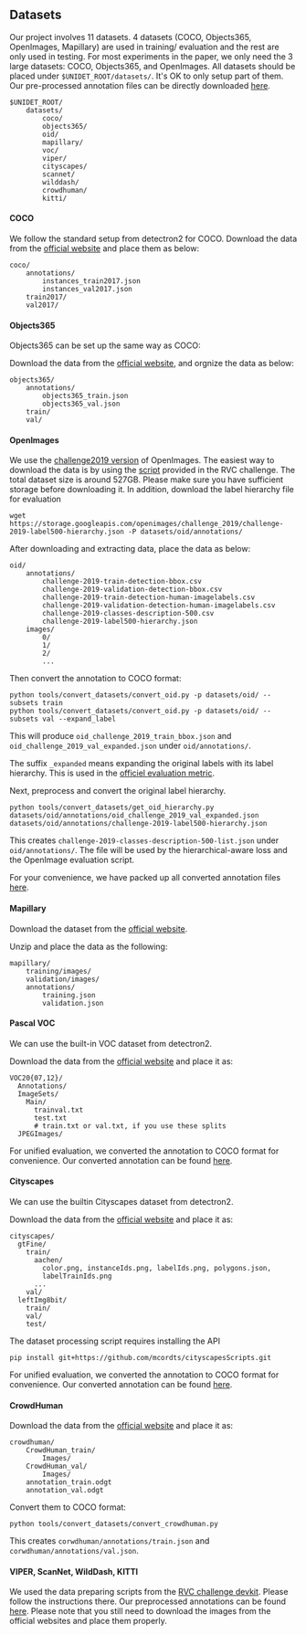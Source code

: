 ## Datasets

Our project involves 11 datasets. 
4 datasets (COCO, Objects365, OpenImages, Mapillary) are used in training/ evaluation and the rest are only used in testing.
For most experiments in the paper, we only need the 3 large datasets: COCO, Objects365, and OpenImages.
All datasets should be placed under `$UNIDET_ROOT/datasets/`. It's OK to only setup part of them. Our pre-processed annotation files can be directly downloaded [here](https://drive.google.com/drive/folders/1C-8dNdnj8TbUEBKrjWXIsu62O_uIPgqN?usp=sharing).

~~~
$UNIDET_ROOT/
    datasets/
        coco/
        objects365/
        oid/
        mapillary/
        voc/
        viper/
        cityscapes/
        scannet/
        wilddash/
        crowdhuman/
        kitti/
~~~


#### COCO

We follow the standard setup from detectron2 for COCO.
Download the data from the [official website](https://cocodataset.org/#download) and place them as below:

~~~
coco/
    annotations/
        instances_train2017.json
        instances_val2017.json
    train2017/
    val2017/
~~~

#### Objects365

Objects365 can be set up the same way as COCO:

Download the data from the [official website](https://www.objects365.org/download.html), and orgnize the data as below:

~~~
objects365/
    annotations/
        objects365_train.json
        objects365_val.json
    train/
    val/
~~~

#### OpenImages

We use the [challenge2019 version](https://storage.googleapis.com/openimages/web/challenge2019.html) of OpenImages. The easiest way to download the data is by using the [script](https://github.com/ozendelait/rvc_devkit/blob/master/objdet/download_oid_boxable.sh) provided in the RVC challenge. The total dataset size is around 527GB. Please make sure you have sufficient storage before downloading it.
In addition, download the label hierarchy file for evaluation

~~~
wget https://storage.googleapis.com/openimages/challenge_2019/challenge-2019-label500-hierarchy.json -P datasets/oid/annotations/
~~~


After downloading and extracting data, place the data as below:

~~~
oid/
    annotations/
        challenge-2019-train-detection-bbox.csv
        challenge-2019-validation-detection-bbox.csv
        challenge-2019-train-detection-human-imagelabels.csv
        challenge-2019-validation-detection-human-imagelabels.csv
        challenge-2019-classes-description-500.csv
        challenge-2019-label500-hierarchy.json
    images/
        0/
        1/
        2/
        ...
~~~

Then convert the annotation to COCO format:

~~~
python tools/convert_datasets/convert_oid.py -p datasets/oid/ --subsets train
python tools/convert_datasets/convert_oid.py -p datasets/oid/ --subsets val --expand_label
~~~

This will produce `oid_challenge_2019_train_bbox.json` and `oid_challenge_2019_val_expanded.json` under `oid/annotations/`.

The suffix `_expanded` means expanding the original labels with its label hierarchy.
This is used in the [officiel evaluation metric](https://storage.googleapis.com/openimages/web/evaluation.html#object_detection_eval).

Next, preprocess and convert the original label hierarchy.

~~~
python tools/convert_datasets/get_oid_hierarchy.py datasets/oid/annotations/oid_challenge_2019_val_expanded.json datasets/oid/annotations/challenge-2019-label500-hierarchy.json
~~~

This creates `challenge-2019-classes-description-500-list.json` under `oid/annotations/`. The file will be used by the hierarchical-aware loss and the OpenImage evaluation script.

For your convenience, we have packed up all converted annotation files [here]().


#### Mapillary

Download the dataset from the [official website](https://www.mapillary.com/dataset/vistas).

Unzip and place the data as the following:

~~~
mapillary/
    training/images/
    validation/images/
    annotations/
        training.json
        validation.json
~~~

#### Pascal VOC

We can use the built-in VOC dataset from detectron2.

Download the data from the [official website](http://host.robots.ox.ac.uk/pascal/VOC/index.html) and place it as:

~~~
VOC20{07,12}/
  Annotations/
  ImageSets/
    Main/
      trainval.txt
      test.txt
      # train.txt or val.txt, if you use these splits
  JPEGImages/
~~~

For unified evaluation, we converted the annotation to COCO format for convenience. Our converted annotation can be found [here](https://drive.google.com/drive/folders/1C-8dNdnj8TbUEBKrjWXIsu62O_uIPgqN?usp=sharing).

#### Cityscapes

We can use the builtin Cityscapes dataset from detectron2.

Download the data from the [official website](https://www.cityscapes-dataset.com/downloads/) and place it as:

~~~
cityscapes/
  gtFine/
    train/
      aachen/
        color.png, instanceIds.png, labelIds.png, polygons.json,
        labelTrainIds.png
      ...
    val/
  leftImg8bit/
    train/
    val/
    test/
~~~

The dataset processing script requires installing the API

~~~
pip install git+https://github.com/mcordts/cityscapesScripts.git
~~~

For unified evaluation, we converted the annotation to COCO format for convenience. Our converted annotation can be found [here](https://drive.google.com/drive/folders/1C-8dNdnj8TbUEBKrjWXIsu62O_uIPgqN?usp=sharing).

#### CrowdHuman

Download the data from the [official website](https://www.crowdhuman.org/download.html) and place it as:

~~~
crowdhuman/
    CrowdHuman_train/
        Images/
    CrowdHuman_val/
        Images/
    annotation_train.odgt
    annotation_val.odgt
~~~

Convert them to COCO format:

~~~
python tools/convert_datasets/convert_crowdhuman.py
~~~

This creates `corwdhuman/annotations/train.json` and `corwdhuman/annotations/val.json`.

#### VIPER, ScanNet, WildDash, KITTI

We used the data preparing scripts from the [RVC challenge devkit](https://github.com/ozendelait/rvc_devkit/tree/master/segmentation). Please follow the instructions there. Our preprocessed annotations can be found [here](https://drive.google.com/drive/folders/1C-8dNdnj8TbUEBKrjWXIsu62O_uIPgqN?usp=sharing). Please note that you still need to download the images from the official websites and place them properly.